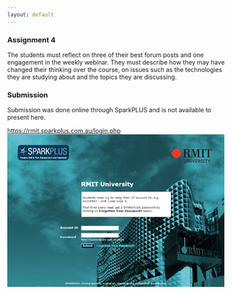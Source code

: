 ```yaml
---
layout: default
---
```


<h3 class="font-weight-bold pb-2 mb-4">Assignment 4</h3>

<p>The students must reflect on three of their best forum posts and one engagement in the weekly webinar. They must describe how they may have changed their thinking over the course, on issues such as the technologies they are studying about and the topics they are discussing.</p>

<h3 class="font-weight-bold pb-2 mb-4">Submission</h3>

<p>Submission was done online through SparkPLUS and is not available to present here.</p>

<a href="https://rmit.sparkplus.com.au/login.php" target="_blank">https://rmit.sparkplus.com.au/login.php</a><br>
<img src="assets/SparkPLUS.jpg" style="max-width: 500px">

